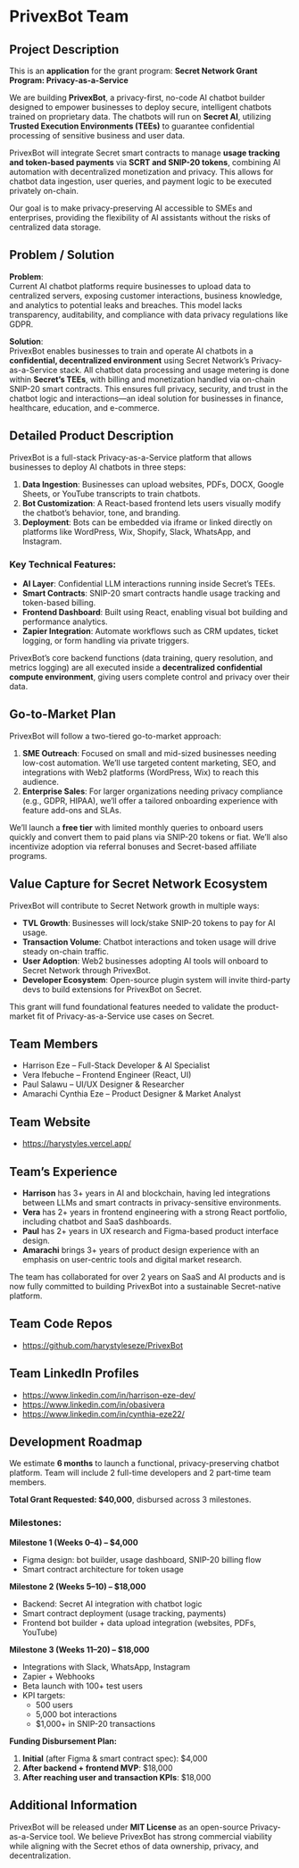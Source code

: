 # PrivexBot Team

## Project Description
This is an **application** for the grant program: **Secret Network Grant Program: Privacy-as-a-Service**

We are building **PrivexBot**, a privacy-first, no-code AI chatbot builder designed to empower businesses to deploy secure, intelligent chatbots trained on proprietary data. The chatbots will run on **Secret AI**, utilizing **Trusted Execution Environments (TEEs)** to guarantee confidential processing of sensitive business and user data.

PrivexBot will integrate Secret smart contracts to manage **usage tracking and token-based payments** via **SCRT and SNIP-20 tokens**, combining AI automation with decentralized monetization and privacy. This allows for chatbot data ingestion, user queries, and payment logic to be executed privately on-chain.

Our goal is to make privacy-preserving AI accessible to SMEs and enterprises, providing the flexibility of AI assistants without the risks of centralized data storage.

## Problem / Solution
**Problem**:  
Current AI chatbot platforms require businesses to upload data to centralized servers, exposing customer interactions, business knowledge, and analytics to potential leaks and breaches. This model lacks transparency, auditability, and compliance with data privacy regulations like GDPR.

**Solution**:  
PrivexBot enables businesses to train and operate AI chatbots in a **confidential, decentralized environment** using Secret Network’s Privacy-as-a-Service stack. All chatbot data processing and usage metering is done within **Secret’s TEEs**, with billing and monetization handled via on-chain SNIP-20 smart contracts. This ensures full privacy, security, and trust in the chatbot logic and interactions—an ideal solution for businesses in finance, healthcare, education, and e-commerce.

## Detailed Product Description
PrivexBot is a full-stack Privacy-as-a-Service platform that allows businesses to deploy AI chatbots in three steps:

1. **Data Ingestion**: Businesses can upload websites, PDFs, DOCX, Google Sheets, or YouTube transcripts to train chatbots.
2. **Bot Customization**: A React-based frontend lets users visually modify the chatbot’s behavior, tone, and branding.
3. **Deployment**: Bots can be embedded via iframe or linked directly on platforms like WordPress, Wix, Shopify, Slack, WhatsApp, and Instagram.

### Key Technical Features:
- **AI Layer**: Confidential LLM interactions running inside Secret’s TEEs.
- **Smart Contracts**: SNIP-20 smart contracts handle usage tracking and token-based billing.
- **Frontend Dashboard**: Built using React, enabling visual bot building and performance analytics.
- **Zapier Integration**: Automate workflows such as CRM updates, ticket logging, or form handling via private triggers.

PrivexBot’s core backend functions (data training, query resolution, and metrics logging) are all executed inside a **decentralized confidential compute environment**, giving users complete control and privacy over their data.

## Go-to-Market Plan
PrivexBot will follow a two-tiered go-to-market approach:

1. **SME Outreach**: Focused on small and mid-sized businesses needing low-cost automation. We’ll use targeted content marketing, SEO, and integrations with Web2 platforms (WordPress, Wix) to reach this audience.
2. **Enterprise Sales**: For larger organizations needing privacy compliance (e.g., GDPR, HIPAA), we’ll offer a tailored onboarding experience with feature add-ons and SLAs.

We’ll launch a **free tier** with limited monthly queries to onboard users quickly and convert them to paid plans via SNIP-20 tokens or fiat. We’ll also incentivize adoption via referral bonuses and Secret-based affiliate programs.

## Value Capture for Secret Network Ecosystem
PrivexBot will contribute to Secret Network growth in multiple ways:

- **TVL Growth**: Businesses will lock/stake SNIP-20 tokens to pay for AI usage.
- **Transaction Volume**: Chatbot interactions and token usage will drive steady on-chain traffic.
- **User Adoption**: Web2 businesses adopting AI tools will onboard to Secret Network through PrivexBot.
- **Developer Ecosystem**: Open-source plugin system will invite third-party devs to build extensions for PrivexBot on Secret.

This grant will fund foundational features needed to validate the product-market fit of Privacy-as-a-Service use cases on Secret.

## Team Members
* Harrison Eze – Full-Stack Developer & AI Specialist  
* Vera Ifebuche – Frontend Engineer (React, UI)  
* Paul Salawu – UI/UX Designer & Researcher  
* Amarachi Cynthia Eze – Product Designer & Market Analyst

## Team Website
* https://harystyles.vercel.app/

## Team’s Experience
* **Harrison** has 3+ years in AI and blockchain, having led integrations between LLMs and smart contracts in privacy-sensitive environments.
* **Vera** has 2+ years in frontend engineering with a strong React portfolio, including chatbot and SaaS dashboards.
* **Paul** has 2+ years in UX research and Figma-based product interface design.
* **Amarachi** brings 3+ years of product design experience with an emphasis on user-centric tools and digital market research.

The team has collaborated for over 2 years on SaaS and AI products and is now fully committed to building PrivexBot into a sustainable Secret-native platform.

## Team Code Repos
* https://github.com/harystyleseze/PrivexBot

## Team LinkedIn Profiles
* https://www.linkedin.com/in/harrison-eze-dev/  
* https://www.linkedin.com/in/obasivera  
* https://www.linkedin.com/in/cynthia-eze22/

## Development Roadmap
We estimate **6 months** to launch a functional, privacy-preserving chatbot platform. Team will include 2 full-time developers and 2 part-time team members.

**Total Grant Requested: $40,000**, disbursed across 3 milestones.

### Milestones:

**Milestone 1 (Weeks 0–4) – $4,000**  
- Figma design: bot builder, usage dashboard, SNIP-20 billing flow  
- Smart contract architecture for token usage

**Milestone 2 (Weeks 5–10) – $18,000**  
- Backend: Secret AI integration with chatbot logic  
- Smart contract deployment (usage tracking, payments)  
- Frontend bot builder + data upload integration (websites, PDFs, YouTube)

**Milestone 3 (Weeks 11–20) – $18,000**  
- Integrations with Slack, WhatsApp, Instagram  
- Zapier + Webhooks  
- Beta launch with 100+ test users  
- KPI targets:  
  - 500 users  
  - 5,000 bot interactions  
  - $1,000+ in SNIP-20 transactions  

**Funding Disbursement Plan:**
1. **Initial** (after Figma & smart contract spec): $4,000  
2. **After backend + frontend MVP**: $18,000  
3. **After reaching user and transaction KPIs**: $18,000

## Additional Information
PrivexBot will be released under **MIT License** as an open-source Privacy-as-a-Service tool. We believe PrivexBot has strong commercial viability while aligning with the Secret ethos of data ownership, privacy, and decentralization.
